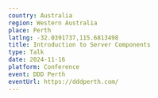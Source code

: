 ```yaml
---
country: Australia
region: Western Australia
place: Perth
latlng: -32.0391737,115.6813498
title: Introduction to Server Components
type: Talk
date: 2024-11-16
platform: Conference
event: DDD Perth
eventUrl: https://dddperth.com/
---
```

